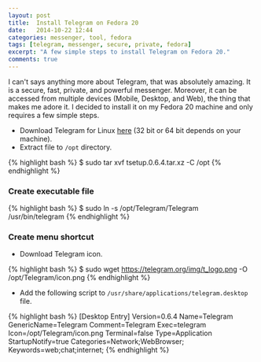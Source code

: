 ```yaml
---
layout: post
title:  Install Telegram on Fedora 20
date:   2014-10-22 12:44
categories: messenger, tool, fedora
tags: [telegram, messenger, secure, private, fedora]
excerpt: "A few simple steps to install Telegram on Fedora 20."
comments: true
---
```


I can't says anything more about Telegram, that was absolutely amazing. It is a secure, fast, private, and powerful messenger. Moreover, it can be accessed from multiple devices (Mobile, Desktop, and Web), the thing that makes me adore it. I decided to install it on my Fedora 20 machine and only requires a few simple steps.

* Download Telegram for Linux [here](https://tdesktop.com/) (32 bit or 64 bit depends on your machine).
* Extract file to `/opt` directory.

{% highlight bash %}
$ sudo tar xvf tsetup.0.6.4.tar.xz -C /opt
{% endhighlight %}

### Create executable file

{% highlight bash %}
$ sudo ln -s /opt/Telegram/Telegram /usr/bin/telegram
{% endhighlight %}

### Create menu shortcut

* Download Telegram icon.

{% highlight bash %}
$ sudo wget https://telegram.org/img/t_logo.png -O /opt/Telegram/icon.png
{% endhighlight %}

* Add the following script to `/usr/share/applications/telegram.desktop` file.

{% highlight bash %}
[Desktop Entry]
Version=0.6.4
Name=Telegram
GenericName=Telegram
Comment=Telegram
Exec=telegram
Icon=/opt/Telegram/icon.png
Terminal=false
Type=Application
StartupNotify=true
Categories=Network;WebBrowser;
Keywords=web;chat;internet;
{% endhighlight %}
